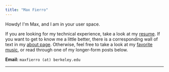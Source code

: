 ```yaml
---
title: "Max Fierro"
---
```



Howdy! I'm Max, and I am in your user space.

If you are looking for my technical experience, take a look at my [resume](/resume/). If you want to get to know me a little better, there is a corresponding wall of text in my [about page](/about/). Otherwise, feel free to take a look at my [favorite music](/music/), or read through one of my longer-form posts below.

**Email:** `maxfierro (at) berkeley.edu`

---
